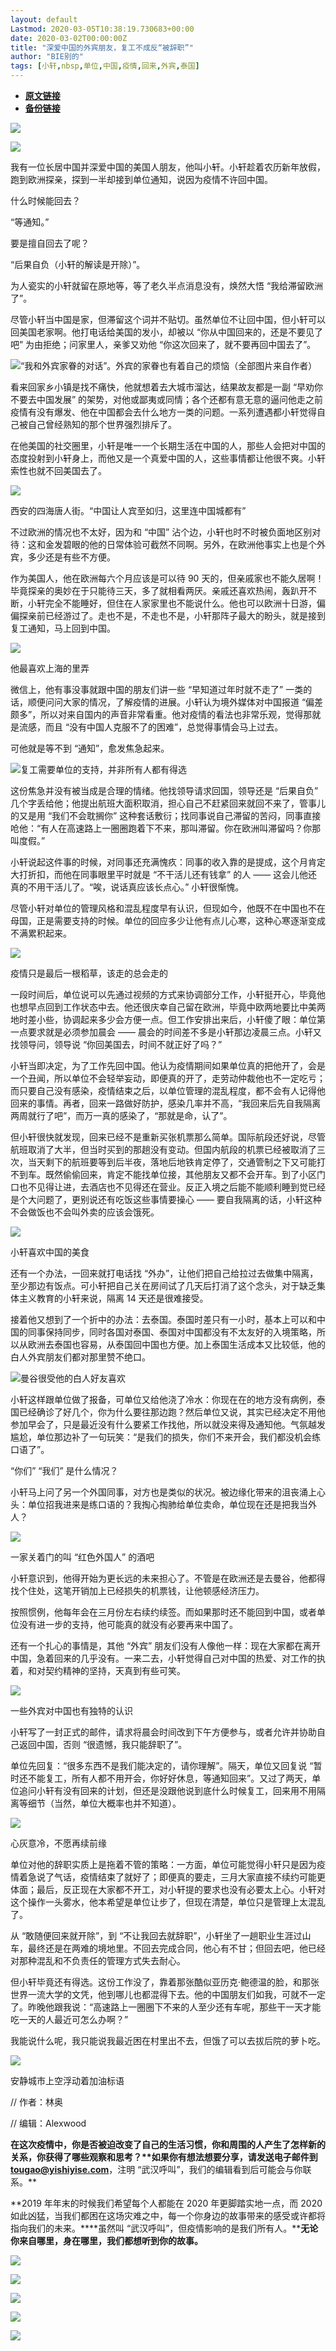 ```yaml
---
layout: default
Lastmod: 2020-03-05T10:38:19.730683+00:00
date: 2020-03-02T00:00:00Z
title: "深爱中国的外宾朋友，复工不成反“被辞职”"
author: "BIE别的"
tags: [小轩,nbsp,单位,中国,疫情,回来,外宾,泰国]
---
```


* [**原文链接**](https://mp.weixin.qq.com/s/-IrT2PosCC4e33vCweIhAg)
* [**备份链接**](http://archive.ph/UAVVS)


![](/images/post/3544de9507eea4cc0b80863829f31d9c.jpg)

![](/images/post/44b0fcc3a77cf957f93c08c2b9ae4f7f.jpg)

我有一位长居中国并深爱中国的美国人朋友，他叫小轩。小轩趁着农历新年放假，跑到欧洲探亲，探到一半却接到单位通知，说因为疫情不许回中国。  

什么时候能回去？

“等通知。”

要是擅自回去了呢？

“后果自负（小轩的解读是开除）”。

为人瓷实的小轩就留在原地等，等了老久半点消息没有，焕然大悟 “我给滞留欧洲了”。

尽管小轩当中国是家，但滞留这个词并不贴切。虽然单位不让回中国，但小轩可以回美国老家啊。他打电话给美国的发小，却被以 “你从中国回来的，还是不要见了吧” 为由拒绝；问家里人，亲爹又劝他 “你这次回来了，就不要再回中国去了”。

![](/images/post/5d2facf1a07d0a668caaff8e6330d0b5.jpg)“我和外宾家眷的对话”。外宾的家眷也有着自己的烦恼（全部图片来自作者）

看来回家乡小镇是找不痛快，他就想着去大城市溜达，结果故友都是一副 “早劝你不要去中国发展” 的架势，对他或鄙夷或同情；各个还都有意无意的逼问他走之前疫情有没有爆发、他在中国都会去什么地方一类的问题。一系列遭遇都小轩觉得自己被自己曾经熟知的那个世界强烈排斥了。

在他美国的社交圈里，小轩是唯一一个长期生活在中国的人，那些人会把对中国的态度投射到小轩身上，而他又是一个真爱中国的人，这些事情都让他很不爽。小轩索性也就不回美国去了。

![](/images/post/ae834e6698e062f4ecb004f5e448e266.jpg)

西安的四海唐人街。“中国让人宾至如归，这里连中国城都有”

不过欧洲的情况也不太好，因为和 “中国” 沾个边，小轩也时不时被负面地区别对待：这和金发碧眼的他的日常体验可截然不同啊。另外，在欧洲他事实上也是个外宾，多少还是有些不方便。

作为美国人，他在欧洲每六个月应该是可以待 90 天的，但亲戚家也不能久居啊！毕竟探亲的奥妙在于只能待三天，多了就相看两厌。亲戚还喜欢热闹，轰趴开不断，小轩完全不能睡好，但住在人家家里也不能说什么。他也可以欧洲十日游，偏偏探亲前已经游过了。走也不是，不走也不是，小轩那阵子最大的盼头，就是接到复工通知，马上回到中国。

![](/images/post/4024c1d20eb85b6bf6424f2947fd357a.jpg)

他最喜欢上海的里弄

微信上，他有事没事就跟中国的朋友们讲一些 “早知道过年时就不走了” 一类的话，顺便问问大家的情况，了解疫情的进展。小轩认为境外媒体对中国报道 “偏差颇多”，所以对来自国内的声音非常看重。他对疫情的看法也非常乐观，觉得那就是流感，而且 “没有中国人克服不了的困难”，总觉得事情会马上过去。

可他就是等不到 “通知”，愈发焦急起来。

![](/images/post/69703f7493a7cffcfbe1ffe9dc2dbb98.jpg)复工需要单位的支持，并非所有人都有得选

这份焦急并没有被当成是合理的情绪。他找领导请求回国，领导还是 “后果自负” 几个字丢给他；他提出航班大面积取消，担心自己不赶紧回来就回不来了，管事儿的又是用 “我们不会耽搁你” 这种套话敷衍；找同事说自己滞留的苦闷，同事直接呛他：“有人在高速路上一圈圈跑着下不来，那叫滞留。你在欧洲叫滞留吗？你那叫度假。”

小轩说起这件事的时候，对同事还充满愧疚：同事的收入靠的是提成，这个月肯定大打折扣，而他在同事眼里平时就是 “不干活儿还有钱拿” 的人 —— 这会儿他还真的不用干活儿了。“唉，说话真应该长点心。” 小轩很惭愧。

尽管小轩对单位的管理风格和混乱程度早有认识，但现如今，他既不在中国也不在母国，正是需要支持的时候。单位的回应多少让他有点儿心寒，这种心寒逐渐变成不满累积起来。

![](/images/post/28ba94f403faf61086f81f3d16dbced9.jpg)

疫情只是最后一根稻草，该走的总会走的

一段时间后，单位说可以先通过视频的方式来协调部分工作，小轩挺开心，毕竟他也想早点回到工作状态中去。他还很庆幸自己留在欧洲，毕竟中欧两地要比中美两地时差小些，协调起来多少会方便一点。但工作安排出来后，小轩傻了眼：单位第一点要求就是必须参加晨会 —— 晨会的时间差不多是小轩那边凌晨三点。小轩又找领导问，领导说 “你回美国去，时间不就正好了吗？”

小轩当即决定，为了工作先回中国。他认为疫情期间如果单位真的把他开了，会是一个丑闻，所以单位不会轻举妄动，即便真的开了，走劳动仲裁他也不一定吃亏；而只要自己没有感染，疫情结束之后，以单位管理的混乱程度，都不会有人记得他回来的事情。再者，回来一路做好防护，感染几率并不高，“我回来后先自我隔离两周就行了吧”，而万一真的感染了，“那就是命，认了”。

但小轩很快就发现，回来已经不是重新买张机票那么简单。国际航段还好说，尽管航班取消了大半，但当时买到的那趟没有变动。但国内航段的机票已经被取消了三次，当天剩下的航班要等到后半夜，落地后地铁肯定停了，交通管制之下又可能打不到车。既然偷偷回来，肯定不能找单位接，其他朋友又都不会开车。到了小区门口也不见得让进，去酒店也不见得还在营业。反正入境之后能不能顺利睡到觉已经是个大问题了，更别说还有吃饭这些事情要操心 —— 要自我隔离的话，小轩这种不会做饭也不会叫外卖的应该会饿死。

![](/images/post/ccb4808889255b608d8b6dc4f8dc290b.jpg)

小轩喜欢中国的美食

还有一个办法，一回来就打电话找 “外办”，让他们把自己给拉过去做集中隔离，至少那边有饭点。可小轩把自己关在房间试了几天后打消了这个念头，对于缺乏集体主义教育的小轩来说，隔离 14 天还是很难接受。

接着他又想到了一个折中的办法：去泰国。泰国时差只有一小时，基本上可以和中国的同事保持同步，同时各国对泰国、泰国对中国都没有不太友好的入境策略，所以从欧洲去泰国也容易，从泰国回中国也方便。加上泰国生活成本又比较低，他的白人外宾朋友们都对那里赞不绝口。

![](/images/post/7af20d57b1aa0600364e54f8f26876fa.jpg)曼谷很受他的白人好友喜欢

小轩这样跟单位做了报备，可单位又给他浇了冷水：你现在在的地方没有病例，泰国已经确诊了好几个，你为什么要往那边跑？然后单位又说，其实已经决定不用他参加早会了，只是最近没有什么要紧工作找他，所以就没来得及通知他。气氛越发尴尬，单位那边补了一句玩笑：“是我们的损失，你们不来开会，我们都没机会练口语了”。

“你们” “我们” 是什么情况？

小轩马上问了另一个外国同事，对方也是类似的状况。被边缘化带来的沮丧涌上心头：单位招我进来是练口语的？我掏心掏肺给单位卖命，单位现在还是把我当外人？

![](/images/post/28948b6663445b5fd088fb26c533c25a.jpg)

一家关着门的叫 “红色外国人” 的酒吧

小轩意识到，他得开始为更长远的未来担心了。不管是在欧洲还是去曼谷，他都得找个住处，这笔开销加上已经损失的机票钱，让他顿感经济压力。

按照惯例，他每年会在三月份左右续约续签。而如果那时还不能回到中国，或者单位没有进一步的支持，他可能真的就没有必要再来中国了。

还有一个扎心的事情是，其他 “外宾” 朋友们没有人像他一样：现在大家都在离开中国，急着回来的几乎没有。一来二去，小轩觉得自己对中国的热爱、对工作的执着，和对契约精神的坚持，天真到有些可笑。

![](/images/post/377279a4552a3bf0ac49919520246250.jpg)

一些外宾对中国也有独特的认识

小轩写了一封正式的邮件，请求将晨会时间改到下午方便参与，或者允许并协助自己返回中国，否则 “很遗憾，我只能辞职了”。

单位先回复：“很多东西不是我们能决定的，请你理解”。隔天，单位又回复说 “暂时还不能复工，所有人都不用开会，你好好休息，等通知回来”。又过了两天，单位追问小轩有没有回来的计划，但还是没跟他说到底什么时候复工，回来用不用隔离等细节（当然，单位大概率也并不知道）。

![](/images/post/dbd13124181b7b143b39839d7d3be741.jpg)

心灰意冷，不愿再续前缘

单位对他的辞职实质上是拖着不管的策略：一方面，单位可能觉得小轩只是因为疫情着急说了气话，疫情结束了就好了；即便真的要走，三月大家直接不续约可能更体面；最后，反正现在大家都不开工，对小轩提的要求也没有必要太上心。小轩对这个操作一头雾水，他本希望是单位让步了，但现在清楚，单位只是管理上太混乱了。

从 “敢随便回来就开除”，到 “不让我回去就辞职”，小轩坐了一趟职业生涯过山车，最终还是在两难的境地里。不回去完成合同，他心有不甘；但回去吧，他已经对那种混乱和不负责任的管理方式失去耐心。

但小轩毕竟还有得选。这份工作没了，靠着那张酷似亚历克·鲍德温的脸，和那张世界一流大学的文凭，他到哪儿也都混得下去。他的中国朋友们如我，可就不一定了。昨晚他跟我说：“高速路上一圈圈下不来的人至少还有车呢，那些干一天才能吃一天的人最近可怎么办啊？”

我能说什么呢，我只能说我最近困在村里出不去，但饿了可以去拔后院的萝卜吃。

![](/images/post/f99f2d1967fc23d97a736c609965dff4.jpg)

安静城市上空浮动着加油标语  

// 作者：林奥

// 编辑：Alexwood

**在这次疫情中，你是否被迫改变了自己的生活习惯，你和周围的人产生了怎样新的关系，你获得了哪些观察和思考？****如果你有想法想要分享，请发送电子邮件到** [**tougao@yishiyise.com**](mailto:tougao@yishiyise.com)**，注明 “武汉呼叫”，我们的编辑看到后可能会与你联系。**

**2019 年年末的时候我们希望每个人都能在 2020 年更脚踏实地一点，而 2020 如此凶猛，当我们都困在这场灾难之中，每一个你身边的故事带来的感受或许都将指向我们的未来。****虽然叫 “武汉呼叫”，但疫情影响的是我们所有人。****无论你来自哪里，身在哪里，我们都想听到你的故事。**

![](/images/post/beacc3147bcfb38518b926f8e7d3393d.jpg)

[![](/images/post/dd8e9a4c08ace0d0ba50819daba0e03a.jpg)](http://mp.weixin.qq.com/s?__biz=MjM5NTc1NjYyMA==&mid=2651772706&idx=1&sn=7d251da932b8246a213484fb894366e2&chksm=bd09d8018a7e51177faa7b5451cbbd1cc926043728b1b453576b9a46303bab98b55631fd2007&scene=21#wechat_redirect)

[![](/images/post/455aed52bd646c75a39b12176befced9.jpg)](http://mp.weixin.qq.com/s?__biz=MjM5NTc1NjYyMA==&mid=2651772692&idx=1&sn=3c3963e0f1f719ab71ce348d1ae7b275&chksm=bd09d8378a7e512121b9643c37c59e3a4eaa4e9e05684cd85f579228fec3cc4448dd23bd64f0&scene=21#wechat_redirect)

[![](/images/post/a6988be4be874e4eea4143bd186c9aec.jpg)](http://mp.weixin.qq.com/s?__biz=MjM5NTc1NjYyMA==&mid=2651772660&idx=1&sn=c53db9ad51bd88672ce57bf797979a79&chksm=bd09d9d78a7e50c1e91711ee372e3b25db7c029705212a864d61d62f1c1f56384ed8f3309b64&scene=21#wechat_redirect)

![](/images/post/9f37cd42d6721ace7b9888ee4855f92d.jpg)

